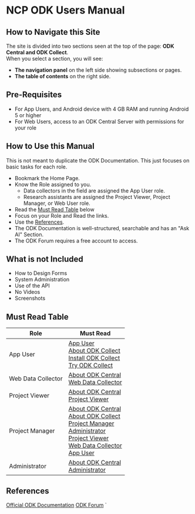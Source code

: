 # NCP ODK Users Manual

## How to Navigate this Site

The site is divided into two sections seen at the top of the page:  **ODK Central and ODK Collect**.  
When you select a section, you will see:  
  - **The navigation panel** on the left side showing subsections or pages.  
  - **The table of contents** on the right side. 

## Pre-Requisites
* For App Users, and Android device with 4 GB RAM and running Android 5 or higher
* For Web Users, access to an ODK Central Server with permissions for your role

## How to Use this Manual

This is not meant to duplicate the ODK Documentation. This just focuses on basic tasks for each role.

* Bookmark the Home Page.
* Know the Role assigned to you.
  * Data collectors in the field are assigned the App User role.
  * Research assistants are assigned the Project Viewer, Project Manager, or Web User role.
* Read the [Must Read Table](#must-read-table) below
* Focus on your Role and Read the links.
* Use the [References](#references).
 * The ODK Documentation is well-structured, searchable and has an "Ask AI" Section.
 * The ODK Forum requires a free account to access. 

## What is not Included

* How to Design Forms
* System Administration
* Use of the API
* No Videos
* Screenshots

## Must Read Table

| Role | Must Read |
|---|---|
| App User | [App User](./app_user.md)<br>[About ODK Collect](./about-odk-central.md)<br>[Install ODK Collect](./install-odk-collect.md)<br>[Try ODK Collect](./try-odk-collect.md) |
| Web Data Collector | [About ODK Central](./about-odk-central.md)<br>[Web Data Collector](./web_data_collector.md) |
| Project Viewer | [About ODK Central](./about-odk-central.md)<br>[Project Viewer](./project_viewer.md) |
| Project Manager | [About ODK Central](./about-odk-central.md)<br>[About ODK Collect](./about-odk-central.md)<br>[Project Manager](./project_manager.md)<br>[Administrator](./administrator.md)<br>[Project Viewer](./project_viewer.md)<br>[Web Data Collector](./web_data_collector.md)<br>[App User](./app_user.md) |
| Administrator | [About ODK Central](./about-odk-central.md)<br>[Administrator](./administrator.md) |

## References 

<a href="https://docs.getodk.org/" target="_blank">Official ODK Documentation</a>
<a href="https://forum.getodk.org/" target="_blank">ODK Forum</a>
`